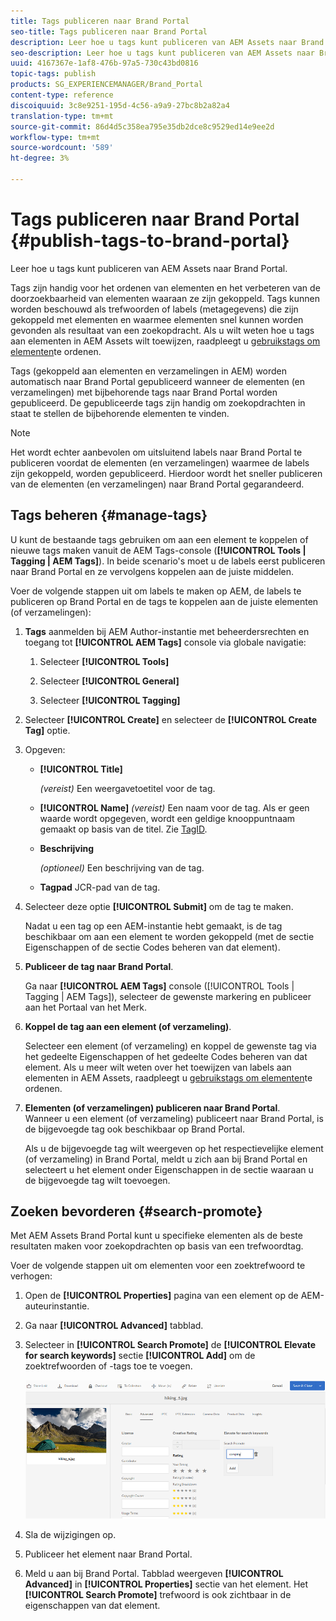```yaml
---
title: Tags publiceren naar Brand Portal
seo-title: Tags publiceren naar Brand Portal
description: Leer hoe u tags kunt publiceren van AEM Assets naar Brand Portal.
seo-description: Leer hoe u tags kunt publiceren van AEM Assets naar Brand Portal.
uuid: 4167367e-1af8-476b-97a5-730c43bd0816
topic-tags: publish
products: SG_EXPERIENCEMANAGER/Brand_Portal
content-type: reference
discoiquuid: 3c8e9251-195d-4c56-a9a9-27bc8b2a82a4
translation-type: tm+mt
source-git-commit: 86d4d5c358ea795e35db2dce8c9529ed14e9ee2d
workflow-type: tm+mt
source-wordcount: '589'
ht-degree: 3%

---
```



# Tags publiceren naar Brand Portal {#publish-tags-to-brand-portal}

Leer hoe u tags kunt publiceren van AEM Assets naar Brand Portal.

Tags zijn handig voor het ordenen van elementen en het verbeteren van de doorzoekbaarheid van elementen waaraan ze zijn gekoppeld. Tags kunnen worden beschouwd als trefwoorden of labels (metagegevens) die zijn gekoppeld met elementen en waarmee elementen snel kunnen worden gevonden als resultaat van een zoekopdracht. Als u wilt weten hoe u tags aan elementen in AEM Assets wilt toewijzen, raadpleegt u [gebruikstags om elementen](https://helpx.adobe.com/experience-manager/6-5/assets/using/organize-assets.html#Usetagstoorganizeassets)te ordenen.

Tags (gekoppeld aan elementen en verzamelingen in AEM) worden automatisch naar Brand Portal gepubliceerd wanneer de elementen (en verzamelingen) met bijbehorende tags naar Brand Portal worden gepubliceerd. De gepubliceerde tags zijn handig om zoekopdrachten in staat te stellen de bijbehorende elementen te vinden.

>[!NOTE]
>
>Het wordt echter aanbevolen om uitsluitend labels naar Brand Portal te publiceren voordat de elementen (en verzamelingen) waarmee de labels zijn gekoppeld, worden gepubliceerd. Hierdoor wordt het sneller publiceren van de elementen (en verzamelingen) naar Brand Portal gegarandeerd.

## Tags beheren {#manage-tags}

U kunt de bestaande tags gebruiken om aan een element te koppelen of nieuwe tags maken vanuit de AEM Tags-console (**[!UICONTROL Tools | Tagging | AEM Tags]**). In beide scenario&#39;s moet u de labels eerst publiceren naar Brand Portal en ze vervolgens koppelen aan de juiste middelen.

Voer de volgende stappen uit om labels te maken op AEM, de labels te publiceren op Brand Portal en de tags te koppelen aan de juiste elementen (of verzamelingen):

1. **Tags** aanmelden bij AEM Author-instantie met beheerdersrechten en toegang tot **[!UICONTROL AEM Tags]** console via globale navigatie:

   1. Selecteer **[!UICONTROL Tools]**

   1. Selecteer **[!UICONTROL General]**

   1. Selecteer **[!UICONTROL Tagging]**

1. Selecteer **[!UICONTROL Create]** en selecteer de **[!UICONTROL Create Tag]** optie.
1. Opgeven:

   * **[!UICONTROL Title]**

      *(vereist)* Een weergavetoetitel voor de tag.
   * **[!UICONTROL Name]**
      *(vereist)* Een naam voor de tag. Als er geen waarde wordt opgegeven, wordt een geldige knooppuntnaam gemaakt op basis van de titel. Zie [TagID](https://helpx.adobe.com/experience-manager/6-5/sites/developing/using/framework.html#TagID).
   * **Beschrijving**

      *(optioneel)* Een beschrijving van de tag.
   * **Tagpad** JCR-pad van de tag.

1. Selecteer deze optie **[!UICONTROL Submit]** om de tag te maken.

   Nadat u een tag op een AEM-instantie hebt gemaakt, is de tag beschikbaar om aan een element te worden gekoppeld (met de sectie Eigenschappen of de sectie Codes beheren van dat element).

1. **Publiceer de tag naar Brand Portal**.

   Ga naar **[!UICONTROL AEM Tags]** console ([!UICONTROL Tools | Tagging | AEM Tags]), selecteer de gewenste markering en publiceer aan het Portaal van het Merk.

1. **Koppel de tag aan een element (of verzameling)**.

   Selecteer een element (of verzameling) en koppel de gewenste tag via het gedeelte Eigenschappen of het gedeelte Codes beheren van dat element. Als u meer wilt weten over het toewijzen van labels aan elementen in AEM Assets, raadpleegt u [gebruikstags om elementen](https://helpx.adobe.com/experience-manager/6-5/assets/using/organize-assets.html#Usetagstoorganizeassets)te ordenen.

1. **Elementen (of verzamelingen) publiceren naar Brand Portal**.\
   Wanneer u een element (of verzameling) publiceert naar Brand Portal, is de bijgevoegde tag ook beschikbaar op Brand Portal.

   Als u de bijgevoegde tag wilt weergeven op het respectievelijke element (of verzameling) in Brand Portal, meldt u zich aan bij Brand Portal en selecteert u het element onder Eigenschappen in de sectie waaraan u de bijgevoegde tag wilt toevoegen.

## Zoeken bevorderen {#search-promote}

Met AEM Assets Brand Portal kunt u specifieke elementen als de beste resultaten maken voor zoekopdrachten op basis van een trefwoordtag.

Voer de volgende stappen uit om elementen voor een zoektrefwoord te verhogen:

1. Open de **[!UICONTROL Properties]** pagina van een element op de AEM-auteurinstantie.
1. Ga naar **[!UICONTROL Advanced]** tabblad.
1. Selecteer in **[!UICONTROL Search Promote]** de **[!UICONTROL Elevate for search keywords]** sectie **[!UICONTROL Add]** om de zoektrefwoorden of -tags toe te voegen.

   ![](assets/search-promote.png)

1. Sla de wijzigingen op.
1. Publiceer het element naar Brand Portal.
1. Meld u aan bij Brand Portal. Tabblad weergeven **[!UICONTROL Advanced]** in **[!UICONTROL Properties]** sectie van het element.
Het **[!UICONTROL Search Promote]** trefwoord is ook zichtbaar in de eigenschappen van dat element.

